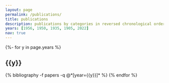 ```yaml
---
layout: page
permalink: /publications/
title: publications
description: publications by categories in reversed chronological order. 
years: [1956, 1950, 1935, 1905, 2022]
nav: true
---
```

<!-- _pages/publications.md -->
<div class="publications">

{%- for y in page.years %}
  <h2 class="year">{{y}}</h2>
  {% bibliography -f papers -q @*[year={{y}}]* %}
{% endfor %}

</div>
